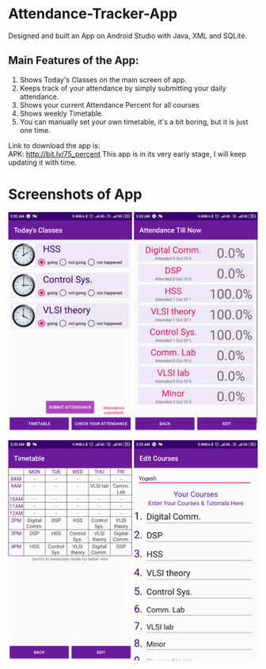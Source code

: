 # Attendance-Tracker-App
Designed and built an App on Android Studio with Java, XML and SQLite.
## Main Features of the App:
1. Shows Today's Classes on the main screen of app.
2. Keeps track of your attendance by simply submitting your daily attendance.
3. Shows your current Attendance Percent for all courses
4. Shows weekly Timetable.
5. You can manually set your own timetable, it's a bit boring, but it is just one time.

Link to download the app is:  
APK: http://bit.ly/75_percent
This app is in its very early stage, I will keep updating it with time.

# Screenshots of App
<img src="https://github.com/yogeshknp/Attendance-Tracker-App/blob/master/App%20Screenshots/64639237_358926091447276_1878572717645496320_n.png" width="250" margin="50px" />      <img src="https://github.com/yogeshknp/Attendance-Tracker-App/blob/master/App%20Screenshots/67194994_397516860871001_8425104759475666944_n.png" width="250" margin="5px" />

<img src="https://github.com/yogeshknp/Attendance-Tracker-App/blob/master/App%20Screenshots/67402075_485884945499162_922742254320222208_n.png" width="250" padding="5px" />       <img src="https://github.com/yogeshknp/Attendance-Tracker-App/blob/master/App%20Screenshots/67436279_360081861339008_8906345524186054656_n.png" width="250" padding="5px" />

